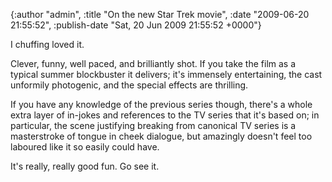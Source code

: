 

{:author "admin", :title "On the new Star Trek movie", :date "2009-06-20 21:55:52", :publish-date "Sat, 20 Jun 2009 21:55:52 +0000"}



<!-- content below -->

I chuffing loved it.

Clever, funny, well paced, and brilliantly shot. If you take the film as a typical summer blockbuster it delivers; it's immensely entertaining, the cast unformily photogenic, and the special effects are thrilling.

If you have any knowledge of the previous series though, there's a whole extra layer of in-jokes and references to the TV series that it's based on; in particular, the scene justifying breaking from canonical TV series is a masterstroke of tongue in cheek dialogue, but amazingly doesn't feel too laboured like it so easily could have.

It's really, really good fun. Go see it.

